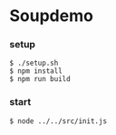 # Soupdemo

### setup

```
$ ./setup.sh
$ npm install
$ npm run build
```

### start

```
$ node ../../src/init.js
```
